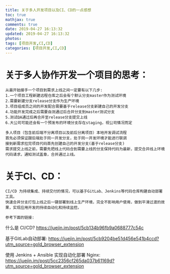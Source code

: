 ```yaml
---
title: 关于多人开发项目以及CI、CD的一点感想
toc: true
mathjax: true
comments: true
date: 2019-04-27 16:13:32
updated: 2019-04-27 16:13:32
photos:
tags: [项目开发,CI,CD]
categories: [项目开发,CI,CD]
---
```


# 关于多人协作开发一个项目的思考：

```
从最开始接手一个项目到需求上线之间一定要有以下几步:
1.一个项目工程新建远程仓库之后会有个默认分支master作为测试环境
2.需要新建分支release分支作为生产环境
3.项目组成员之间的开发配合需要基于release分支新建自己的开发分支
4.功能开发完成之后需要自测通过后合并分支到master测试分支
5.测试QA通过后再合并至release分支提交上线
6.大公司可能还会有一个预发布的环境分支存在staging，视公司情况而定

多人项目（包含前后端不分离项目以及前后分离项目）本地开发调试流程
首先必须保证跟后端处于同一开发分支，处于同一开发环境才能进行联调
接到新需求拉完项目代码首先创建自己的开发分支(基于release分支)
需求提交上线之前，需要先把线上代码合到需要上线的分支保持代码为最新，提交合并线上环境代码请求，通知测试盖章，合并通过上线。

```


# 关于CI、CD：

```
CI/CD 为持续集成、持续交付的情况，可以基于GitLab、Jenkins等代码仓库构建自动部署工具。
快速合并分支打包上线之后一键部署到线上生产环境，完全不影响用户使用，做到平滑过渡的效果，实现应用开发的持续自动化和持续监控。

参考下面的链接:
````
什么是 CI/CD?
https://juejin.im/post/5cb134b96fb9a0688777c54c

基于GitLab自动部署:
https://juejin.im/post/5cb9204be51d456e541b4ccd?utm_source=gold_browser_extension

使用 Jenkins + Ansible 实现自动化部署 Nginx:
https://juejin.im/post/5cc2356cf265da037b61169d?utm_source=gold_browser_extension





